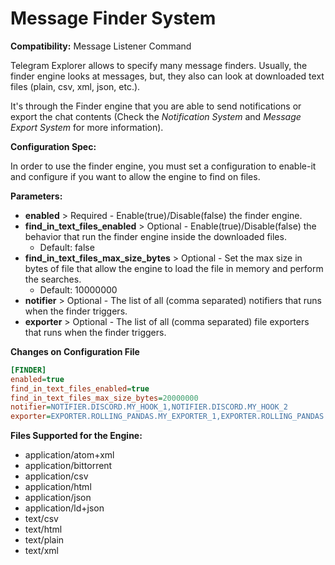 # Message Finder System

**Compatibility:** Message Listener Command

Telegram Explorer allows to specify many message finders. Usually, the finder engine looks at messages, but, they also can look at downloaded text files (plain, csv, xml, json, etc.).

It's through the Finder engine that you are able to send notifications or export the chat contents (Check the *Notification System* and *Message Export System* for more information).

**Configuration Spec:**

In order to use the finder engine, you must set a configuration to enable-it and configure if you want to allow the engine to find on files.

**Parameters:**

  * **enabled** > Required - Enable(true)/Disable(false) the finder engine.
  * **find_in_text_files_enabled** > Optional - Enable(true)/Disable(false) the behavior that run the finder engine inside the downloaded files.
    * Default: false
  * **find_in_text_files_max_size_bytes** > Optional - Set the max size in bytes of file that allow the engine to load the file in memory and perform the searches.
    * Default: 10000000
  * **notifier** > Optional - The list of all (comma separated) notifiers that runs when the finder triggers.
  * **exporter** > Optional - The list of all (comma separated) file exporters that runs when the finder triggers.


**Changes on Configuration File**
```ini
[FINDER]
enabled=true
find_in_text_files_enabled=true
find_in_text_files_max_size_bytes=20000000
notifier=NOTIFIER.DISCORD.MY_HOOK_1,NOTIFIER.DISCORD.MY_HOOK_2
exporter=EXPORTER.ROLLING_PANDAS.MY_EXPORTER_1,EXPORTER.ROLLING_PANDAS.MY_EXPORTER_2
```

**Files Supported for the Engine:**

  * application/atom+xml
  * application/bittorrent
  * application/csv
  * application/html
  * application/json
  * application/ld+json
  * text/csv
  * text/html
  * text/plain
  * text/xml